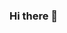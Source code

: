 ### Hi there 👋

<!--
Here are some ideas to get you started:

- 👨🏻‍💻 React & React Native Lover 
-->
